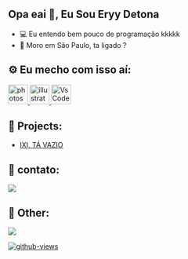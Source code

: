 ## Opa eai 👋, Eu Sou Eryy Detona

- 💻 Eu entendo bem pouco de programação kkkkk
- 🥖 Moro em São Paulo, ta ligado ?

## ⚙️ Eu mecho com isso aí:
<p align="left"> <a href="https://www.photoshop.com/en" target="_blank"> <img src="https://upload.wikimedia.org/wikipedia/commons/a/af/Adobe_Photoshop_CC_icon.svg" alt="photoshop" width="40" height="40"/> </a> <a href="https://www.adobe.com/in/products/illustrator.html" target="_blank"> <img src="https://upload.wikimedia.org/wikipedia/commons/f/fb/Adobe_Illustrator_CC_icon.svg" alt="illustrator" width="40" height="40"/> </a> <a href="https://code.visualstudio.com/" target="_blank"> <img src="https://dashboard.snapcraft.io/site_media/appmedia/2019/05/code512.png" alt="VsCode" width="40" height="40"/> </a></p>

## 🚩 Projects:
- [IXI, TÁ VAZIO]()

## 💎 contato:
[![](https://img.shields.io/static/v1?label=Discord&message=%E2%9D%A4&logo=Discord&color=%23fe8e86)](http://discord.io/eryycommunity)

## 📜 Other:

<img src="https://lanyard-profile-readme.vercel.app/api/629031362351071252">

[![github-views](https://komarev.com/ghpvc/?username=EryyDetona&color=brightgreen)](https://github.com/ericles2000)
